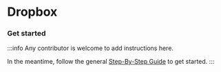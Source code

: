 # Dropbox

### Get started

:::info
Any contributor is welcome to add instructions here. 

In the meantime, follow the general [Step-By-Step Guide](../reference/guide.md) to get started. 
:::